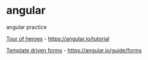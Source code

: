 # angular

angular practice

[Tour of heroes](/angular-tour-of-heroes/) - https://angular.io/tutorial

[Template driven forms](angular-template-driven-form/) - https://angular.io/guide/forms
